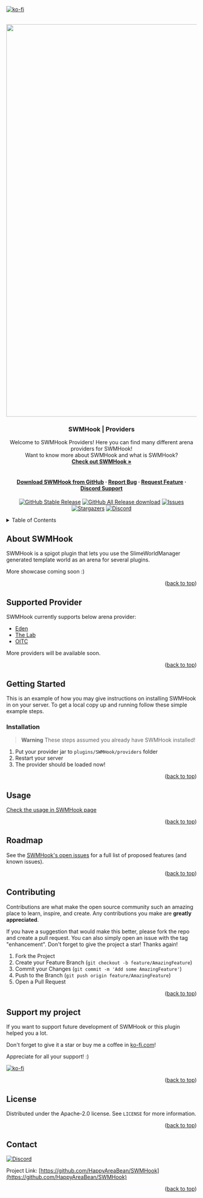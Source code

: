[![ko-fi](https://ko-fi.com/img/githubbutton_sm.svg)](https://ko-fi.com/happyareabean)
<div id="top"></div>

<!-- PROJECT LOGO -->
<br />
<div align="center">
  <a href="https://github.com/HappyAreaBean/SWMHook">
    <img src="https://media.happyareabean.cc/images/swmhook/cover-provider.png" alt="Logo" width="1039">
  </a>

<h3 align="center">SWMHook | Providers</h3>

  <p>
    Welcome to SWMHook Providers! Here you can find many different arena providers for SWMHook!
    <br />Want to know more about SWMHook and what is SWMHook?<br />
    <a href="https://github.com/HappyAreaBean/SWMHook"><strong>Check out SWMHook »</strong></a>
    <br />
    <br />
    <h4>
        <a href="https://github.com/HappyAreaBean/SWMHook/release">Download SWMHook from GitHub</a>
        ·
        <a href="https://github.com/HappyAreaBean/SWMHook/issues">Report Bug</a>
        ·
        <a href="https://github.com/HappyAreaBean/SWMHook/issues">Request Feature</a>
        ·
        <a href="https://go.happyareabean.cc/supportdiscord">Discord Support</a>
    </h4>
  </p>


[![GitHub Stable Release][github-release-stable]][download-github-url]
[![GitHub All Release download][downloads-all-release]][download-github-url]
[![Issues][issues-shield]][issues-url]
[![Stargazers][stars-shield]][stars-url]
[![Discord][discord-shield]][discord-url]

</div>



<!-- TABLE OF CONTENTS -->
<details>
  <summary>Table of Contents</summary>
  <ol>
    <li>
      <a href="#about-the-project">About SWMHook</a>
    </li>
    <li>
      <a href="#supported-provider">Supported Arena Provider</a>
    </li>
    <li>
      <a href="#getting-started">Getting Started</a>
    </li>
    <li><a href="#usage">Usage</a></li>
    <li><a href="#roadmap">Roadmap</a></li>
    <li><a href="#contributing">Contributing</a></li>
    <li><a href="#license">License</a></li>
    <li><a href="#contact">Contact</a></li>
  </ol>
</details>



<!-- ABOUT THE PROJECT -->
## About SWMHook

SWMHook is a spigot plugin that lets you use the SlimeWorldManager generated template world as an arena for several plugins.

More showcase coming soon :)

<p align="right">(<a href="#top">back to top</a>)</p>

<!-- SUPPORTED PROVIDER -->
## Supported Provider

SWMHook currently supports below arena provider:

- [Eden](https://github.com/diamond-rip/Eden)
- [The Lab](https://www.spigotmc.org/resources/26665/)
- [OITC](https://www.spigotmc.org/resources/81185/)

More providers will be available soon.

<p align="right">(<a href="#top">back to top</a>)</p>

<!-- GETTING STARTED -->
## Getting Started

This is an example of how you may give instructions on installing SWMHook in on your server.
To get a local copy up and running follow these simple example steps.

### Installation

> **Warning**
> These steps assumed you already have SWMHook installed!

1. Put your provider jar to `plugins/SWMHook/providers` folder
2. Restart your server
3. The provider should be loaded now!

<p align="right">(<a href="#top">back to top</a>)</p>



<!-- USAGE EXAMPLES -->
## Usage

[Check the usage in SWMHook page](https://github.com/HappyAreaBean/SWMHook#usage)

<p align="right">(<a href="#top">back to top</a>)</p>



<!-- ROADMAP -->
## Roadmap

See the [SWMHook's open issues](https://github.com/HappyAreaBean/SWMHook/issues) for a full list of proposed features (and known issues).

<p align="right">(<a href="#top">back to top</a>)</p>



<!-- CONTRIBUTING -->
## Contributing

Contributions are what make the open source community such an amazing place to learn, inspire, and create. Any contributions you make are **greatly appreciated**.

If you have a suggestion that would make this better, please fork the repo and create a pull request. You can also simply open an issue with the tag "enhancement".
Don't forget to give the project a star! Thanks again!

1. Fork the Project
2. Create your Feature Branch (`git checkout -b feature/AmazingFeature`)
3. Commit your Changes (`git commit -m 'Add some AmazingFeature'`)
4. Push to the Branch (`git push origin feature/AmazingFeature`)
5. Open a Pull Request

<p align="right">(<a href="#top">back to top</a>)</p>

## Support my project

If you want to support future development of SWMHook or this plugin helped you a lot.

Don't forget to give it a star or buy me a coffee in [ko-fi.com][ko-fi-url]!

Appreciate for all your support! :)

[![ko-fi][ko-fi-badge]][ko-fi-url]

<p align="right">(<a href="#top">back to top</a>)</p>


<!-- LICENSE -->
## License

Distributed under the Apache-2.0 license. See `LICENSE` for more information.

<p align="right">(<a href="#top">back to top</a>)</p>



<!-- CONTACT -->
## Contact

[![Discord][discord-shield]][discord-url]

Project Link: [https://github.com/HappyAreaBean/SWMHook](https://github.com/HappyAreaBean/SWMHook)

<p align="right">(<a href="#top">back to top</a>)</p>

<!-- MARKDOWN LINKS & IMAGES -->
<!-- https://www.markdownguide.org/basic-syntax/#reference-style-links -->
[github-release-stable]: https://img.shields.io/github/v/release/HappyAreaBean/SWMHook.svg?label=plugin%20version&style=for-the-badge
[github-release-latest]: https://img.shields.io/github/v/release/HappyAreaBean/SWMHook.svg?label=latest%20beta&style=for-the-badge
[contributors-shield]: https://img.shields.io/github/contributors/HappyAreaBean/SWMHook.svg?style=for-the-badge
[contributors-url]: https://github.com/HappyAreaBean/SWMHook/graphs/contributors
[forks-shield]: https://img.shields.io/github/forks/HappyAreaBean/SWMHook.svg?style=for-the-badge
[forks-url]: https://github.com/HappyAreaBean/SWMHook/network/members
[stars-shield]: https://img.shields.io/github/stars/HappyAreaBean/SWMHook.svg?style=for-the-badge
[stars-url]: https://github.com/HappyAreaBean/SWMHook/stargazers
[issues-shield]: https://img.shields.io/github/issues/HappyAreaBean/SWMHook.svg?style=for-the-badge
[issues-url]: https://github.com/HappyAreaBean/SWMHook/issues
[license-shield]: https://img.shields.io/github/license/HappyAreaBean/SWMHook.svg?style=for-the-badge
[license-url]: https://github.com/HappyAreaBean/SWMHook/blob/master/LICENSE
[linkedin-shield]: https://img.shields.io/badge/-LinkedIn-black.svg?style=for-the-badge&logo=linkedin&colorB=555
[linkedin-url]: https://linkedin.com/in/linkedin_username
[product-screenshot]: images/screenshot.png
[Next.js]: https://img.shields.io/badge/next.js-000000?style=for-the-badge&logo=nextdotjs&logoColor=white
[Next-url]: https://nextjs.org/
[React.js]: https://img.shields.io/badge/React-20232A?style=for-the-badge&logo=react&logoColor=61DAFB
[React-url]: https://reactjs.org/
[Vue.js]: https://img.shields.io/badge/Vue.js-35495E?style=for-the-badge&logo=vuedotjs&logoColor=4FC08D
[Vue-url]: https://vuejs.org/
[Angular.io]: https://img.shields.io/badge/Angular-DD0031?style=for-the-badge&logo=angular&logoColor=white
[Angular-url]: https://angular.io/
[Svelte.dev]: https://img.shields.io/badge/Svelte-4A4A55?style=for-the-badge&logo=svelte&logoColor=FF3E00
[Svelte-url]: https://svelte.dev/
[Laravel.com]: https://img.shields.io/badge/Laravel-FF2D20?style=for-the-badge&logo=laravel&logoColor=white
[Laravel-url]: https://laravel.com
[Bootstrap.com]: https://img.shields.io/badge/Bootstrap-563D7C?style=for-the-badge&logo=bootstrap&logoColor=white
[Bootstrap-url]: https://getbootstrap.com
[JQuery.com]: https://img.shields.io/badge/jQuery-0769AD?style=for-the-badge&logo=jquery&logoColor=white
[JQuery-url]: https://jquery.com

[downloads-all-release]: https://img.shields.io/github/downloads/HappyAreaBean/SWMHook/total?style=for-the-badge
[discord-shield]: https://img.shields.io/discord/347679658369613826?color=697ec4&label=discord&logo=discord&logoColor=ffffff&style=for-the-badge
[discord-url]: https://go.happyareabean.cc/supportdiscord

[download-spigot]: https://img.shields.io/badge/Download%20from-SpigotMC-ed8106?style=for-the-badge
[download-spigot-url]: https://www.spigotmc.org/resources/103413/
[download-github]: https://img.shields.io/badge/Download%20from-github-181717?style=for-the-badge
[download-github-url]: https://github.com/HappyAreaBean/SWMHook/releases

[ko-fi-url]: https://ko-fi.com/happyareabean
[ko-fi-badge]: https://ko-fi.com/img/githubbutton_sm.svg
